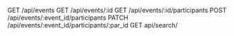 GET /api/events
GET /api/events/:id
GET /api/events/:id/participants
POST /api/events/:event_id/participants
PATCH /api/events/:event_id/participants/:par_id
GET api/search/


